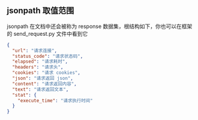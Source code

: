 ## jsonpath 取值范围

jsonpath 在文档中还会被称为 response 数据集，根结构如下，你也可以在框架的 send_request.py 文件中看到它

```json
{
  "url": "请求连接",
  "status_code": "请求状态码",
  "elapsed": "请求耗时",
  "headers": "请求头",
  "cookies": "请求 cookies",
  "json": "请求返回 json",
  "content": "请求返回内容",
  "text": "请求返回文本",
  "stat": {
    "execute_time": "请求执行时间"
  }
}
```
